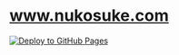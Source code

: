 # www.nukosuke.com
[![Deploy to GitHub Pages](https://github.com/nukosuke/www.nukosuke.com/actions/workflows/deploy.yml/badge.svg)](https://github.com/nukosuke/www.nukosuke.com/actions/workflows/deploy.yml)
